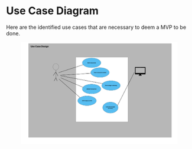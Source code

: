 # Use Case Diagram

Here are the identified use cases that are necessary to deem a MVP to be done.

<figure><img src="../../.gitbook/assets/Layhey_MVP_UseCaseDiagram.png" alt=""><figcaption></figcaption></figure>
